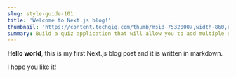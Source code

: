 ```yaml
---
slug: style-guide-101
title: 'Welcome to Next.js blog!'
thumbnail: 'https://content.techgig.com/thumb/msid-75320007,width-860,resizemode-4/Python-is-the-most-preferred-programming-language.jpg?216831'
summary: Build a quiz application that will allow you to add multiple quizzes from an admin dashboard. You will also have a user view, which will enable you to answer the quizzes that you have created
---
```


**Hello world**, this is my first Next.js blog post and it is written in markdown.

I hope you like it!
